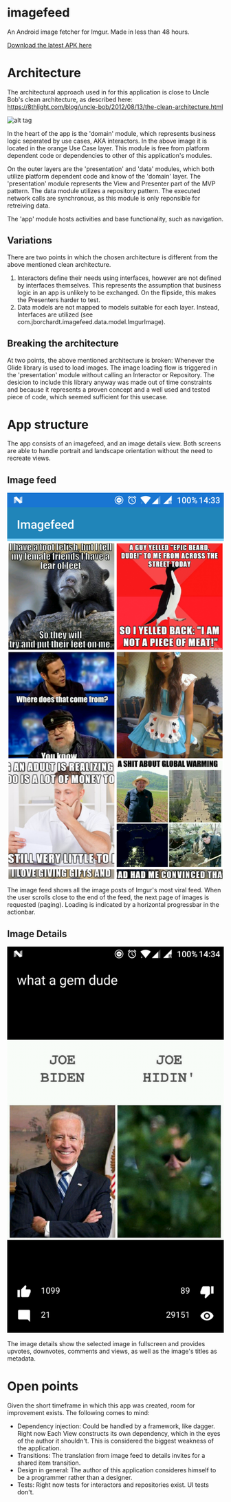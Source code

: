# imagefeed
An Android image fetcher for Imgur. Made in less than 48 hours.

[Download the latest APK here](https://github.com/jborchardt/imagefeed/raw/master/imagefeed.apk)

# Architecture
The architectural approach used in for this application is close to Uncle Bob's clean architecture, as described here: https://8thlight.com/blog/uncle-bob/2012/08/13/the-clean-architecture.html

![alt tag](https://8thlight.com/blog/assets/posts/2012-08-13-the-clean-architecture/CleanArchitecture-8b00a9d7e2543fa9ca76b81b05066629.jpg)


In the heart of the app is the 'domain' module, which represents business logic seperated by use cases, AKA interactors. In the above image it is located in the orange Use Case layer.
This module is free from platform dependent code or dependencies to other of this application's modules.

On the outer layers are the 'presentation' and 'data' modules, which both utilize platform dependent code and know of the 'domain' layer. 
The 'presentation' module represents the View and Presenter part of the MVP pattern. The data module utilizes a repository pattern. The executed network calls are synchronous, as this module is only reponsible for retreiving data.

The 'app' module hosts activities and base functionality, such as navigation. 

## Variations
There are two points in which the chosen architecture is different from the above mentioned clean architecture. 

1. Interactors define their needs using interfaces, however are not defined by interfaces themselves. This represents the assumption that business logic in an app is unlikely to be exchanged. On the flipside, this makes the Presenters harder to test.
2. Data models are not mapped to models suitable for each layer. Instead, Interfaces are utilized (see com.jborchardt.imagefeed.data.model.ImgurImage). 

## Breaking the architecture
At two points, the above mentioned architecture is broken: Whenever the Glide library is used to load images. The image loading flow is triggered in the 'presentation' module without calling an Interactor or Repository. The desicion to include this library anyway was made out of time constraints and because it represents a proven concept and a well used and tested piece of code, which seemed sufficient for this usecase. 

# App structure
The app consists of an imagefeed, and an image details view. Both screens are able to handle portrait and landscape orientation without the need to recreate views.

## Image feed
![alt tag](https://github.com/jborchardt/imagefeed/blob/master/screenshots/screenshot_feed.png)

The image feed shows all the image posts of Imgur's most viral feed. When the user scrolls close to the end of the feed, the next page of images is requested (paging). Loading is indicated by a horizontal progressbar in the actionbar.

## Image Details
![alt tag](https://github.com/jborchardt/imagefeed/blob/master/screenshots/screenshot_details.png)

The image details show the selected image in fullscreen and provides upvotes, downvotes, comments and views, as well as the image's titles as metadata.

# Open points
Given the short timeframe in which this app was created, room for improvement exists. The following comes to mind:
- Dependency injection: Could be handled by a framework, like dagger. Right now Each View constructs its own dependency, which in the eyes of the author it shouldn't. This is considered the biggest weakness of the application.
- Transitions: The translation from image feed to details invites for a shared item transition.
- Design in general: The author of this application consideres himself to be a programmer rather than a designer.
- Tests: Right now tests for interactors and repositories exist. UI tests don't.
